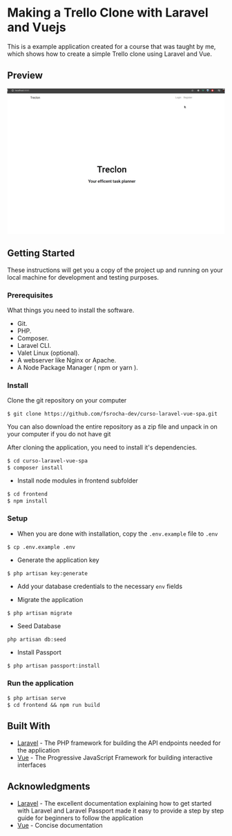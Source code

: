 # Making a Trello Clone with Laravel and Vuejs
This is a example application created for a course that was taught by me, which shows how to create a simple Trello clone using Laravel and Vue.

## Preview
<p align="center">
    <img src="treclon.gif"/>
</p>

## Getting Started
These instructions will get you a copy of the project up and running on your local machine for development and testing purposes.

### Prerequisites
What things you need to install the software.

* Git.
* PHP.
* Composer.
* Laravel CLI.
* Valet Linux (optional).
* A webserver like Nginx or Apache.
* A Node Package Manager ( npm or yarn ).

### Install
Clone the git repository on your computer
```
$ git clone https://github.com/fsrocha-dev/curso-laravel-vue-spa.git
```

You can also download the entire repository as a zip file and unpack in on your computer if you do not have git

After cloning the application, you need to install it's dependencies.
```
$ cd curso-laravel-vue-spa
$ composer install
```

- Install node modules in frontend subfolder
```
$ cd frontend
$ npm install
```

### Setup
- When you are done with installation, copy the `.env.example` file to `.env`
```
$ cp .env.example .env
```

- Generate the application key
```
$ php artisan key:generate
```

- Add your database credentials to the necessary `env` fields

- Migrate the application
```
$ php artisan migrate
```

- Seed Database
```
php artisan db:seed
```

- Install Passport
```
$ php artisan passport:install
```

### Run the application
```
$ php artisan serve
$ cd frontend && npm run build
```

## Built With
* [Laravel](https://laravel.com) - The PHP framework for building the API endpoints needed for the application
* [Vue](https://vuejs.org) - The Progressive JavaScript Framework for building interactive interfaces

## Acknowledgments
* [Laravel](https://laravel.com) - The excellent documentation explaining how to get started with Laravel and Laravel Passport made it easy to provide a step by step guide for beginners to follow the application
* [Vue](https://vuejs.org) - Concise documentation
